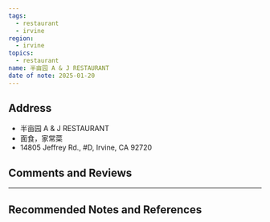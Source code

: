 ```yaml
---
tags:
  - restaurant
  - irvine
region:
  - irvine
topics:
  - restaurant
name: 半亩园 A & J RESTAURANT
date of note: 2025-01-20
---
```


## Address

- 半亩园 A & J RESTAURANT
- 面食，家常菜
- 14805 Jeffrey Rd., #D, Irvine, CA 92720




## Comments and Reviews






-----------
##  Recommended Notes and References


